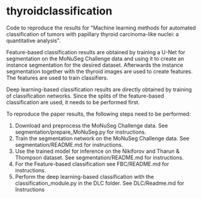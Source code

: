 # thyroidclassification

Code to reproduce the results for "Machine learning methods for automated classification of tumors with papillary thyroid carcinoma-like nuclei: a quantitative analysis".

Feature-based classification results are obtained by training a U-Net for segmentation on the MoNuSeg Challenge data and using it to create an instance segmentation for the desired dataset. Afterwards the instance segmentation together with the thyroid images are used to create features. The features are used to train classifiers.

Deep learning-based classification results are directly obtained by training of classification networks. Since the splits of the feature-based classification are used, it needs to be performed first.

To reproduce the paper results, the following steps need to be performed:
1) Download and preprocess the MoNuSeg Challenge data. See segmentation/prepare_MoNuSeg.py for instructions.
2) Train the segmentation network on the MoNuSeg Challenge data. See segmentation/README.md for instructions.
3) Use the trained model for inference on the Nikiforov and Tharun & Thompson dataset. See segmentation/README.md for instructions.
4) For the Feature-based classification see FBC/README.md for instructions.
5) Perform the deep learning-based classification with the classification_module.py in the DLC folder. See DLC/Readme.md for Instructions